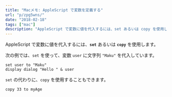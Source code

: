 ```yaml
---
title: "Macメモ: AppleScript で変数を定義する"
url: "p/zpg5wns/"
date: "2018-02-18"
tags: ["mac"]
description: "AppleScript で変数に値を代入するには、set あるいは copy を使用します。"
---
```


AppleScript で変数に値を代入するには、**`set`** あるいは **`copy`** を使用します。

次の例では、`set` を使って、変数 `user` に文字列 `"Maku"` を代入しています。

```
set user to "Maku"
display dialog "Hello " & user
```

`set` の代わりに、`copy` を使用することもできます。

```
copy 33 to myAge
```

